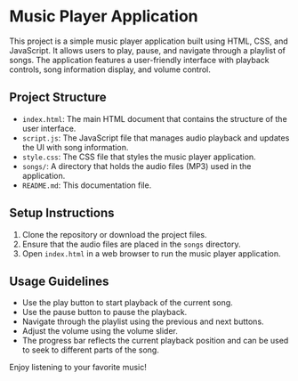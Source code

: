 # Music Player Application

This project is a simple music player application built using HTML, CSS, and JavaScript. It allows users to play, pause, and navigate through a playlist of songs. The application features a user-friendly interface with playback controls, song information display, and volume control.

## Project Structure

- `index.html`: The main HTML document that contains the structure of the user interface.
- `script.js`: The JavaScript file that manages audio playback and updates the UI with song information.
- `style.css`: The CSS file that styles the music player application.
- `songs/`: A directory that holds the audio files (MP3) used in the application.
- `README.md`: This documentation file.

## Setup Instructions

1. Clone the repository or download the project files.
2. Ensure that the audio files are placed in the `songs` directory.
3. Open `index.html` in a web browser to run the music player application.

## Usage Guidelines

- Use the play button to start playback of the current song.
- Use the pause button to pause the playback.
- Navigate through the playlist using the previous and next buttons.
- Adjust the volume using the volume slider.
- The progress bar reflects the current playback position and can be used to seek to different parts of the song.

Enjoy listening to your favorite music!